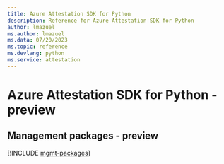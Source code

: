 ```yaml
---
title: Azure Attestation SDK for Python
description: Reference for Azure Attestation SDK for Python
author: lmazuel
ms.author: lmazuel
ms.data: 07/20/2023
ms.topic: reference
ms.devlang: python
ms.service: attestation
---
```

# Azure Attestation SDK for Python - preview

## Management packages - preview
[!INCLUDE [mgmt-packages](attestation-mgmt-index.md)]